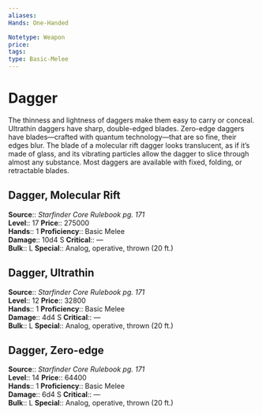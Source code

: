 ```yaml
---
aliases: 
Hands: One-Handed

Notetype: Weapon
price: 
tags: 
type: Basic-Melee
---
```


# Dagger

The thinness and lightness of daggers make them easy to carry or conceal. Ultrathin daggers have sharp, double-edged blades. Zero-edge daggers have blades—crafted with quantum technology—that are so fine, their edges blur. The blade of a molecular rift dagger looks translucent, as if it’s made of glass, and its vibrating particles allow the dagger to slice through almost any substance. Most daggers are available with fixed, folding, or retractable blades.  

## Dagger, Molecular Rift

**Source**:: _Starfinder Core Rulebook pg. 171_  
**Level**:: 17
**Price**:: 275000  
**Hands**:: 1
**Proficiency**:: Basic Melee  
**Damage**:: 10d4 S
**Critical**:: —  
**Bulk**:: L
**Special**:: Analog, operative, thrown (20 ft.)

## Dagger, Ultrathin

**Source**:: _Starfinder Core Rulebook pg. 171_  
**Level**:: 12
**Price**:: 32800  
**Hands**:: 1
**Proficiency**:: Basic Melee  
**Damage**:: 4d4 S
**Critical**:: —  
**Bulk**:: L
**Special**:: Analog, operative, thrown (20 ft.)

## Dagger, Zero-edge

**Source**:: _Starfinder Core Rulebook pg. 171_  
**Level**:: 14
**Price**:: 64400  
**Hands**:: 1
**Proficiency**:: Basic Melee  
**Damage**:: 6d4 S
**Critical**:: —  
**Bulk**:: L
**Special**:: Analog, operative, thrown (20 ft.)
